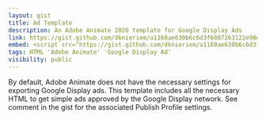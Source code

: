 ```yaml
---
layout: gist
title: Ad Template
description: An Adobe Animate 2020 template for Google Display Ads
link: https://gist.github.com/dknieriem/a1160ae630b6c6d3f6087263122e98df
embed: <script src="https://gist.github.com/dknieriem/a1160ae630b6c6d3f6087263122e98df.js"></script>
tags: HTML 'Adobe Animate' 'Google Display Ad'
visibility: public
---
```


By default, Adobe Animate does not have the necessary settings for exporting Google Display ads. This template includes all the necessary HTML to get simple ads approved by the Google Display network. See comment in the gist for the associated Publish Profile settings.